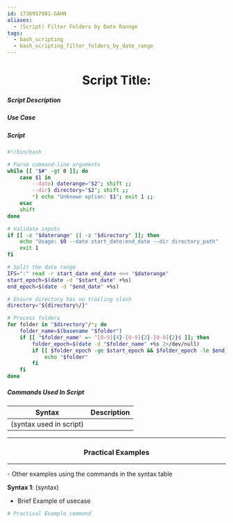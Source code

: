 ```yaml
---
id: 1736957981-GAHN
aliases:
  - (Script) Filter Folders by Date Rannge
tags:
  - bash_scripting
  - bash_scripting_filter_folders_by_date_range
---
```


<center>
<h1>Script Title: </h1>
</center>


##### Script Description

##### Use Case

##### Script
```bash
#!/bin/bash

# Parse command-line arguments
while [[ "$#" -gt 0 ]]; do
    case $1 in
        --date) daterange="$2"; shift ;;
        --dir) directory="$2"; shift ;;
        *) echo "Unknown option: $1"; exit 1 ;;
    esac
    shift
done

# Validate inputs
if [[ -z "$daterange" || -z "$directory" ]]; then
    echo "Usage: $0 --date start_date:end_date --dir directory_path"
    exit 1
fi

# Split the date range
IFS=":" read -r start_date end_date <<< "$daterange"
start_epoch=$(date -d "$start_date" +%s)
end_epoch=$(date -d "$end_date" +%s)

# Ensure directory has no trailing slash
directory="${directory%/}"

# Process folders
for folder in "$directory"/*; do
    folder_name=$(basename "$folder")
    if [[ "$folder_name" =~ ^[0-9]{4}-[0-9]{2}-[0-9]{2}$ ]]; then
        folder_epoch=$(date -d "$folder_name" +%s 2>/dev/null)
        if [[ $folder_epoch -ge $start_epoch && $folder_epoch -le $end_epoch ]]; then
            echo "$folder"
        fi
    fi
done
```

##### Commands Used In Script

| Syntax                  | Description |
| ----------------------- | ----------- |
| (syntax used in script) |             |



<center>
  <hr>
  <h3>Practical Examples</h3>
  <hr>
</center>
- Other examples using the commands in the syntax table

**Syntax 1**: (syntax)
- Brief Example of usecase
```bash
# Practical Example command
```



